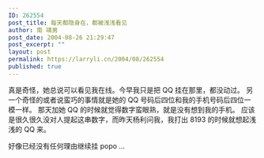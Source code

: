 ```yaml
---
ID: 262554
post_title: 每天都隐身在，都被浅浅看见
author: 南 靖男
post_date: 2004-08-26 21:29:47
post_excerpt: ""
layout: post
permalink: https://larryli.cn/2004/08/262554
published: true
---
```

真是奇怪，她总说可以看见我在线。今早我只是把 QQ 挂在那里，都没动过。
另一个奇怪的或者说蛮巧的事情就是她的 QQ 号码后四位和我的手机号码后四位一模一样。
那天加她 QQ 的时候就觉得数字蛮眼熟，就是没有想到我的手机。
应该是很久很久没对人提起这串数字，而昨天杨利问我，我打出 8193 的时候就想起浅浅的 QQ 来。

好像已经没有任何理由继续挂 popo ...